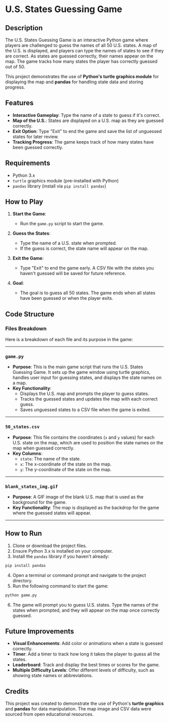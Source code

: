 # U.S. States Guessing Game 

## Description

The U.S. States Guessing Game is an interactive Python game where players are challenged to guess the names of all 50 U.S. states. A map of the U.S. is displayed, and players can type the names of states to see if they are correct. As states are guessed correctly, their names appear on the map. The game tracks how many states the player has correctly guessed out of 50.

This project demonstrates the use of **Python's turtle graphics module** for displaying the map and **pandas** for handling state data and storing progress.

## Features

- **Interactive Gameplay**: Type the name of a state to guess if it's correct.
- **Map of the U.S.**: States are displayed on a U.S. map as they are guessed correctly.
- **Exit Option**: Type "Exit" to end the game and save the list of unguessed states for later review.
- **Tracking Progress**: The game keeps track of how many states have been guessed correctly.

## Requirements

- Python 3.x
- `turtle` graphics module (pre-installed with Python)
- `pandas` library (install via `pip install pandas`)

## How to Play

1. **Start the Game**:
   - Run the `game.py` script to start the game.

2. **Guess the States**:
   - Type the name of a U.S. state when prompted.
   - If the guess is correct, the state name will appear on the map.

3. **Exit the Game**:
   - Type "Exit" to end the game early. A CSV file with the states you haven't guessed will be saved for future reference.

4. **Goal**:
   - The goal is to guess all 50 states. The game ends when all states have been guessed or when the player exits.

## Code Structure

### Files Breakdown

Here is a breakdown of each file and its purpose in the game:

---

### `game.py`

- **Purpose**: This is the main game script that runs the U.S. States Guessing Game. It sets up the game window using turtle graphics, handles user input for guessing states, and displays the state names on a map.
- **Key Functionality**:
  - Displays the U.S. map and prompts the player to guess states.
  - Tracks the guessed states and updates the map with each correct guess.
  - Saves unguessed states to a CSV file when the game is exited.

---

### `50_states.csv`

- **Purpose**: This file contains the coordinates (`x` and `y` values) for each U.S. state on the map, which are used to position the state names on the map when guessed correctly.
- **Key Columns**:
  - `state`: The name of the state.
  - `x`: The x-coordinate of the state on the map.
  - `y`: The y-coordinate of the state on the map.

---

### `blank_states_img.gif`

- **Purpose**: A GIF image of the blank U.S. map that is used as the background for the game.
- **Key Functionality**: The map is displayed as the backdrop for the game where the guessed states will appear.

---

## How to Run

1. Clone or download the project files.
2. Ensure Python 3.x is installed on your computer.
3. Install the `pandas` library if you haven't already:

```bash
pip install pandas
```

4. Open a terminal or command prompt and navigate to the project directory.
5. Run the following command to start the game:

```bash
python game.py
```

6. The game will prompt you to guess U.S. states. Type the names of the states when prompted, and they will appear on the map once correctly guessed.

## Future Improvements

- **Visual Enhancements**: Add color or animations when a state is guessed correctly.
- **Timer**: Add a timer to track how long it takes the player to guess all the states.
- **Leaderboard**: Track and display the best times or scores for the game.
- **Multiple Difficulty Levels**: Offer different levels of difficulty, such as showing state names or abbreviations.

## Credits

This project was created to demonstrate the use of Python's **turtle graphics** and **pandas** for data manipulation. The map image and CSV data were sourced from open educational resources.




